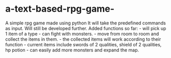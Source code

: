 # a-text-based-rpg-game-
A simple rpg game made using python
It will take the predefined commands as input.
Will still be developed further.
Added functions so far:
      - will pick up 1 item of a type
      - can fight with monsters.
      - move from room to room and collect the items in them.
      - the collected items will work according to their function
      - current items include swords of 2 qualities, shield of 2 qualities, hp potion
      - can easily add more monsters and expand the map.
